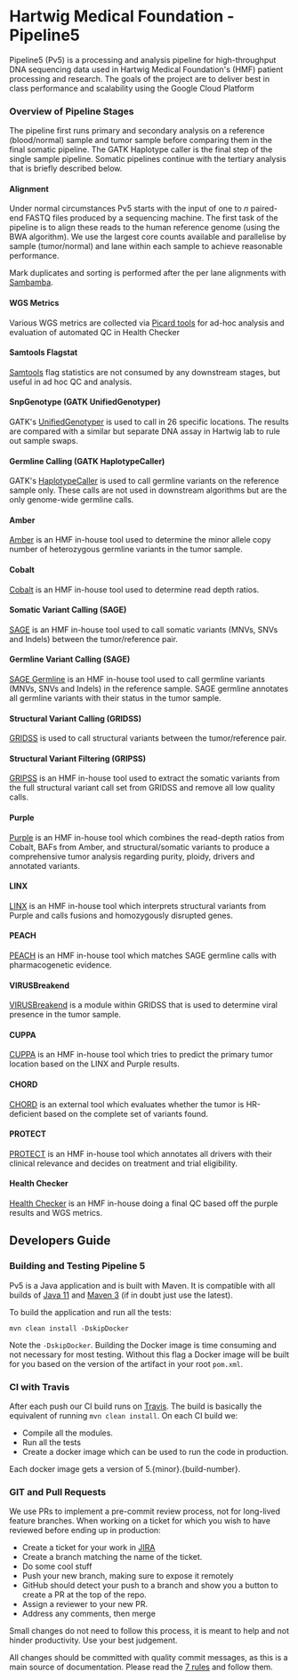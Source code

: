 # Hartwig Medical Foundation - Pipeline5

Pipeline5 (Pv5) is a processing and analysis pipeline for high-throughput DNA sequencing data used in Hartwig Medical Foundation's (HMF) 
patient processing and research. The goals of the project are to deliver best in class performance and scalability using the Google 
Cloud Platform

### Overview of Pipeline Stages
The pipeline first runs primary and secondary analysis on a reference (blood/normal) sample and tumor sample before comparing
them in the final somatic pipeline. The GATK Haplotype caller is the final step of the single sample pipeline. Somatic pipelines continue
with the tertiary analysis that is briefly described below.

#### Alignment
Under normal circumstances Pv5 starts with the input of one to _n_ paired-end FASTQ files produced by a sequencing machine. The first task
of the pipeline is to align these reads to the human reference genome (using the BWA algorithm). We use the largest core counts
available and parallelise by sample (tumor/normal) and lane within each sample to achieve reasonable performance. 

Mark duplicates and sorting is performed after the per lane alignments with [Sambamba](https://lomereiter.github.io/sambamba/).

#### WGS Metrics
Various WGS metrics are collected via [Picard tools](https://software.broadinstitute.org/gatk/documentation/tooldocs/4.0.0.0/picard_analysis_CollectWgsMetrics.php)
for ad-hoc analysis and evaluation of automated QC in Health Checker

#### Samtools Flagstat
[Samtools](http://www.htslib.org/doc/samtools.html) flag statistics are not consumed by any downstream stages, but useful
in ad hoc QC and analysis.  

#### SnpGenotype (GATK UnifiedGenotyper)
GATK's [UnifiedGenotyper](https://software.broadinstitute.org/gatk/documentation/tooldocs/3.8-0/org_broadinstitute_gatk_tools_walkers_genotyper_UnifiedGenotyper.php)
is used to call in 26 specific locations. The results are compared with a similar but separate DNA assay in Hartwig lab to rule
out sample swaps.  

#### Germline Calling (GATK HaplotypeCaller)
GATK's [HaplotypeCaller](https://software.broadinstitute.org/gatk/documentation/tooldocs/3.8-0/org_broadinstitute_gatk_tools_walkers_haplotypecaller_HaplotypeCaller.php)
is used to call germline variants on the reference sample only. These calls are not used in downstream algorithms but are the only 
genome-wide germline calls.

#### Amber
[Amber](https://github.com/hartwigmedical/hmftools/tree/master/amber) is an HMF in-house tool used to determine the minor allele copy 
number of heterozygous germline variants in the tumor sample.

#### Cobalt
[Cobalt](https://github.com/hartwigmedical/hmftools/tree/master/cobalt) is an HMF in-house tool used to determine read depth ratios.

#### Somatic Variant Calling (SAGE)
[SAGE](https://github.com/hartwigmedical/hmftools/tree/master/sage) is an HMF in-house tool used to call somatic variants 
(MNVs, SNVs and Indels) between the tumor/reference pair.

#### Germline Variant Calling (SAGE)
[SAGE Germline](https://github.com/hartwigmedical/hmftools/tree/master/sage/GERMLINE.md) is an HMF in-house tool used to call germline variants 
(MNVs, SNVs and Indels) in the reference sample. SAGE germline annotates all germline variants with their status in the tumor sample.

#### Structural Variant Calling (GRIDSS)
[GRIDSS](https://github.com/PapenfussLab/gridss) is used to call structural variants between the tumor/reference pair.

#### Structural Variant Filtering (GRIPSS)
[GRIPSS](https://github.com/hartwigmedical/hmftools/tree/master/gripss) is an HMF in-house tool used to extract the somatic variants 
from the full structural variant call set from GRIDSS and remove all low quality calls.

#### Purple
[Purple](https://github.com/hartwigmedical/hmftools/tree/master/purple) is an HMF in-house tool which combines
the read-depth ratios from Cobalt, BAFs from Amber, and structural/somatic variants to produce a comprehensive tumor analysis regarding 
purity, ploidy, drivers and annotated variants.

#### LINX
[LINX](https://github.com/hartwigmedical/hmftools/tree/master/sv-linx) is an HMF in-house tool which interprets structural variants 
from Purple and calls fusions and homozygously disrupted genes.

#### PEACH
[PEACH](https://github.com/hartwigmedical/peach/tree/master) is an HMF in-house tool which matches SAGE germline calls with pharmacogenetic
evidence.

#### VIRUSBreakend
[VIRUSBreakend](https://github.com/PapenfussLab/gridss/blob/master/VIRUSBreakend_Readme.md) is a module within GRIDSS that is used to
determine viral presence in the tumor sample.

#### CUPPA
[CUPPA](https://github.com/hartwigmedical/hmftools/tree/master/cuppa) is an HMF in-house tool which tries to predict the primary tumor 
location based on the LINX and Purple results.

#### CHORD
[CHORD](https://github.com/UMCUGenetics/CHORD) is an external tool which evaluates whether the tumor is HR-deficient based on the complete 
set of variants found.

#### PROTECT
[PROTECT](https://github.com/hartwigmedical/hmftools/tree/master/protect) is an HMF in-house tool which annotates all drivers with 
their clinical relevance and decides on treatment and trial eligibility.

#### Health Checker
[Health Checker](https://github.com/hartwigmedical/hmftools/tree/master/health-checker) is an HMF in-house doing a final QC based off 
the purple results and WGS metrics.

## Developers Guide

### Building and Testing Pipeline 5

Pv5 is a Java application and is built with Maven. It is compatible with all builds of [Java 11](https://jdk.java.net/11/) and [Maven
3](https://maven.apache.org/download.cgi) (if in doubt just use the latest).

To build the application and run all the tests:

```
mvn clean install -DskipDocker
```
Note the `-DskipDocker`. Building the Docker image is time consuming and not necessary for most testing. Without this flag a
Docker image will be built for you based on the version of the artifact in your root `pom.xml`.

### CI with Travis

After each push our CI build runs on [Travis](https://travis-ci.org/). The build is basically the equivalent of running `mvn
clean install`. On each CI build we:
- Compile all the modules.
- Run all the tests
- Create a docker image which can be used to run the code in production.

Each docker image gets a version of 5.{minor}.{build-number}. 

### GIT and Pull Requests

We use PRs to implement a pre-commit review process, not for long-lived feature branches. When working on a ticket for which you
wish to have reviewed before ending up in production:

- Create a ticket for your work in [JIRA](https://hartwigmedical.atlassian.net/secure/Dashboard.jspa)
- Create a branch matching the name of the ticket.
- Do some cool stuff
- Push your new branch, making sure to expose it remotely
- GitHub should detect your push to a branch and show you a button to create a PR at the top of the repo.
- Assign a reviewer to your new PR.
- Address any comments, then merge

Small changes do not need to follow this process, it is meant to help and not hinder productivity. Use your best judgement.

All changes should be committed with quality commit messages, as this is a main source of documentation. Please read the [7
rules](https://chris.beams.io/posts/git-commit/) and follow them.
